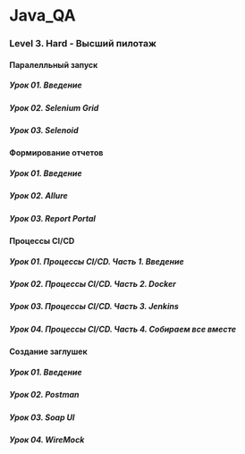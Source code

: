 # Java_QA

### Level 3. Hard - Высший пилотаж

#### Паралелльный запуск

##### Урок 01. Введение

##### Урок 02. Selenium Grid

##### Урок 03. Selenoid

#### Формирование отчетов

##### Урок 01. Введение

##### Урок 02. Allure

##### Урок 03. Report Portal

#### Процессы CI/CD

##### Урок 01. Процессы CI/CD. Часть 1. Введение

##### Урок 02. Процессы CI/CD. Часть 2. Docker

##### Урок 03. Процессы CI/CD. Часть 3. Jenkins

##### Урок 04. Процессы CI/CD. Часть 4. Собираем все вместе

#### Создание заглушек

##### Урок 01. Введение

##### Урок 02. Postman

##### Урок 03. Soap UI

##### Урок 04. WireMock